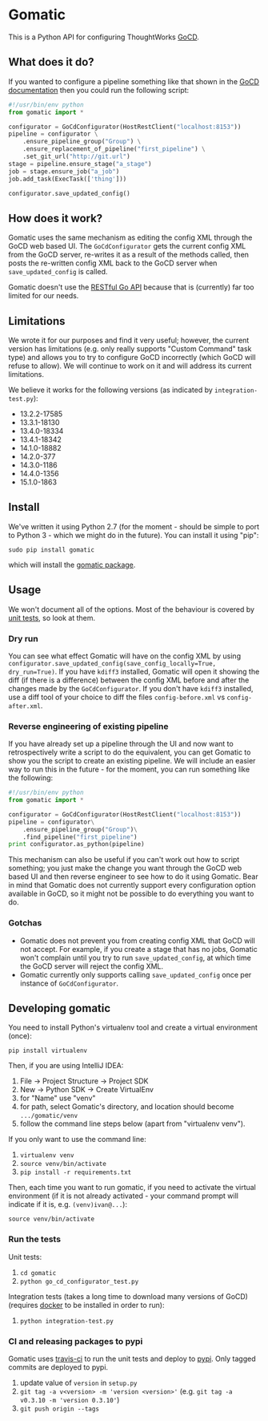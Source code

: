 # Gomatic

This is a Python API for configuring ThoughtWorks [GoCD](http://www.go.cd/).

## What does it do?

If you wanted to configure a pipeline something like that shown in the [GoCD documentation](http://www.thoughtworks.com/products/docs/go/current/help/quick_pipeline_setup.html) then you could run the following script:

```python
#!/usr/bin/env python
from gomatic import *

configurator = GoCdConfigurator(HostRestClient("localhost:8153"))
pipeline = configurator \
    .ensure_pipeline_group("Group") \
    .ensure_replacement_of_pipeline("first_pipeline") \
    .set_git_url("http://git.url")
stage = pipeline.ensure_stage("a_stage")
job = stage.ensure_job("a_job")
job.add_task(ExecTask(['thing']))

configurator.save_updated_config()
```

## How does it work?

Gomatic uses the same mechanism as editing the config XML through the GoCD web based UI.
The `GoCdConfigurator` gets the current config XML from the GoCD server, re-writes it as a result of the methods called, then posts the re-written config XML back to the GoCD server when `save_updated_config` is called.

Gomatic doesn't use the [RESTful Go API](http://www.thoughtworks.com/products/docs/go/current/help/go_api.html) because that is (currently) far too limited for our needs.

## Limitations

We wrote it for our purposes and find it very useful; however, the current version has limitations (e.g. only really supports "Custom Command" task type) and allows you to try to configure GoCD incorrectly (which GoCD will refuse to allow). We will continue to work on it and will address its current limitations.

We believe it works for the following versions (as indicated by `integration-test.py`):

* 13.2.2-17585
* 13.3.1-18130
* 13.4.0-18334
* 13.4.1-18342
* 14.1.0-18882
* 14.2.0-377
* 14.3.0-1186
* 14.4.0-1356
* 15.1.0-1863

## Install

We've written it using Python 2.7 (for the moment - should be simple to port to Python 3 - which we might do in the future). You can install it using "pip":

    sudo pip install gomatic

which will install the [gomatic package](https://pypi.python.org/pypi/gomatic/).

## Usage

We won't document all of the options. Most of the behaviour is covered by [unit tests](https://github.com/SpringerSBM/gomatic/blob/master/gomatic/go_cd_configurator_test.py), so look at them.

### Dry run

You can see what effect Gomatic will have on the config XML by using `configurator.save_updated_config(save_config_locally=True, dry_run=True)`.
If you have `kdiff3` installed, Gomatic will open it showing the diff (if there is a difference) between the config XML before and after the changes made by the `GoCdConfigurator`.
If you don't have `kdiff3` installed, use a diff tool of your choice to diff the files `config-before.xml` vs `config-after.xml`.

### Reverse engineering of existing pipeline

If you have already set up a pipeline through the UI and now want to retrospectively write a script to do the equivalent, you can get Gomatic to show you the script to create an existing pipeline.
We will include an easier way to run this in the future - for the moment, you can run something like the following:

```python
#!/usr/bin/env python
from gomatic import *

configurator = GoCdConfigurator(HostRestClient("localhost:8153"))
pipeline = configurator\
    .ensure_pipeline_group("Group")\
    .find_pipeline("first_pipeline")
print configurator.as_python(pipeline)
```

This mechanism can also be useful if you can't work out how to script something; you just make the change you want through the GoCD web based UI and then reverse engineer to see how to do it using Gomatic.
Bear in mind that Gomatic does not currently support every configuration option available in GoCD, so it might not be possible to do everything you want to do.

### Gotchas

* Gomatic does not prevent you from creating config XML that GoCD will not accept. For example, if you create a stage that has no jobs, Gomatic won't complain until you try to run `save_updated_config`, at which time the GoCD server will reject the config XML.
* Gomatic currently only supports calling `save_updated_config` once per instance of `GoCdConfigurator`.

## Developing gomatic

You need to install Python's virtualenv tool and create a virtual environment (once):

    pip install virtualenv

Then, if you are using IntelliJ IDEA:

1. File -> Project Structure -> Project SDK
1. New -> Python SDK -> Create VirtualEnv
1. for "Name" use "venv"
1. for path, select Gomatic's directory, and location should become `.../gomatic/venv`
1. follow the command line steps below (apart from "virtualenv venv").

If you only want to use the command line:

1. `virtualenv venv`
1. `source venv/bin/activate`
1. `pip install -r requirements.txt`

Then, each time you want to run gomatic, if you need to activate the virtual environment (if it is not already activated - your command prompt will indicate if it is, e.g. `(venv)ivan@...`):

    source venv/bin/activate

### Run the tests

Unit tests:

1. `cd gomatic`
1. `python go_cd_configurator_test.py`

Integration tests (takes a long time to download many versions of GoCD) (requires [docker](https://www.docker.com/) to be installed in order to run):
 
1. `python integration-test.py`

### CI and releasing packages to pypi

Gomatic uses [travis-ci](https://travis-ci.org/SpringerSBM/gomatic) to run the unit tests and deploy to [pypi](https://pypi.python.org/pypi/gomatic).
Only tagged commits are deployed to pypi.

1. update value of `version` in `setup.py`
1. `git tag -a v<version> -m 'version <version>'` (e.g. `git tag -a v0.3.10 -m 'version 0.3.10'`)
1. `git push origin --tags`
